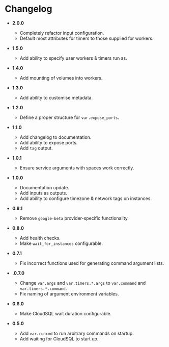 Changelog
=========

* **2.0.0**
    * Completely refactor input configuration.
    * Default most attributes for timers to those supplied for workers.

* **1.5.0**
    * Add ability to specify user workers & timers run as.

* **1.4.0**
    * Add mounting of volumes into workers.

* **1.3.0**
    * Add ability to customise metadata.

* **1.2.0**
    * Define a proper structure for `var.expose_ports`.

* **1.1.0**
    * Add changelog to documentation.
    * Add ability to expose ports.
    * Add `tag` output.

* **1.0.1**
    * Ensure service arguments with spaces work correctly.

* **1.0.0**
    * Documentation update.
    * Add inputs as outputs.
    * Add ability to configure timezone & network tags on instances.

* **0.8.1**
    * Remove `google-beta` provider-specific functionality.

* **0.8.0**
    * Add health checks.
    * Make `wait_for_instances` configurable.

* **0.7.1**
    * Fix incorrect functions used for generating command argument lists.

* **.0.7.0**
    * Change `var.args` and `var.timers.*.args` to `var.command` and `var.timers.*.command`.
    * Fix naming of argument environment variables.

* **0.6.0**
    * Make CloudSQL wait duration configurable.

* **0.5.0**
    * Add `var.runcmd` to run arbitrary commands on startup.
    * Add waiting for CloudSQL to start up.